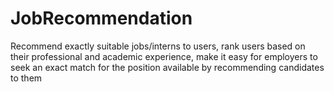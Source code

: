 # JobRecommendation
Recommend exactly suitable jobs/interns to users, rank users based on their professional and academic experience, make it easy for employers to seek an exact match for the position available by recommending candidates to them
